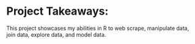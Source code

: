 # Project Takeaways:

This project showcases my abilities in R to web scrape, manipulate data, join data, explore data, and model data.
